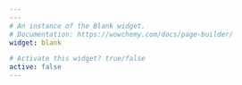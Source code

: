 ```yaml
---
---
# An instance of the Blank widget.
# Documentation: https://wowchemy.com/docs/page-builder/
widget: blank

# Activate this widget? true/false
active: false
---
```

